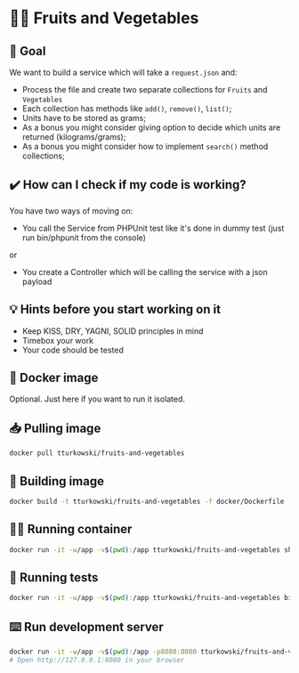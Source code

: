 # 🍎🥕 Fruits and Vegetables

## 🎯 Goal
We want to build a service which will take a `request.json` and:
* Process the file and create two separate collections for `Fruits` and `Vegetables`
* Each collection has methods like `add()`, `remove()`, `list()`;
* Units have to be stored as grams;
* As a bonus you might consider giving option to decide which units are returned (kilograms/grams);
* As a bonus you might consider how to implement `search()` method collections;

## ✔️ How can I check if my code is working?
You have two ways of moving on:
* You call the Service from PHPUnit test like it's done in dummy test (just run bin/phpunit from the console)

or

* You create a Controller which will be calling the service with a json payload

## 💡 Hints before you start working on it
* Keep KISS, DRY, YAGNI, SOLID principles in mind
* Timebox your work
* Your code should be tested

## 🐳 Docker image
Optional. Just here if you want to run it isolated.

## 📥 Pulling image
```bash
docker pull tturkowski/fruits-and-vegetables
```

## 🧱 Building image
```bash
docker build -t tturkowski/fruits-and-vegetables -f docker/Dockerfile .
```

## 🏃‍♂️ Running container
```bash
docker run -it -w/app -v$(pwd):/app tturkowski/fruits-and-vegetables sh 
```

## 🛂 Running tests
```bash
docker run -it -w/app -v$(pwd):/app tturkowski/fruits-and-vegetables bin/phpunit
```

## ⌨️ Run development server
```bash
docker run -it -w/app -v$(pwd):/app -p8080:8080 tturkowski/fruits-and-vegetables php -S 0.0.0.0:8080 -t /app/public
# Open http://127.0.0.1:8080 in your browser
```
